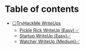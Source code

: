 # Table of contents

* [⚪TryHackMe WriteUps](README.md)
  * [Pickle Rick WriteUp (Easy) ✅](tryhackme-writeups/pickle-rick-writeup-easy.md)
  * [Startup WriteUp (Easy)✅](tryhackme-writeups/startup-writeup-easy.md)
  * [Watcher WriteUp (Medium)✅](tryhackme-writeups/watcher-writeup-medium.md)
